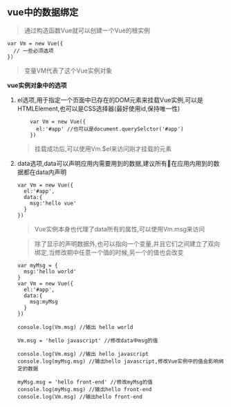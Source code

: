 ## vue中的数据绑定 
>通过构造函数Vue就可以创建一个Vue的根实例
```
var Vm = new Vue({
  // 一些必须选项
})
```
>变量VM代表了这个Vue实例对象

**vue实例对象中的选项**
1. el选项,用于指定一个页面中已存在的DOM元素来挂载Vue实例,可以是HTMLElement,也可以是CSS选择器(最好使用id,保持唯一性)
    ```
        var Vm = new Vue({
          el:'#app' //也可以是document.querySelctor('#app')
        }) 
    ```
    >挂载成功后,可以使用Vm.$el来访问刚才挂载的元素

2. data选项,data可以声明应用内需要用到的数据,建议所有在应用内用到的数据都在data内声明
    ```
    var Vm = new Vue({
      el:'#app',
      data:{
        msg:'hello vue'
      }
    })
    ```
    >Vue实例本身也代理了data所有的属性,可以使用Vm.msg来访问
    
    >除了显示的声明数据外,也可以指向一个变量,并且它们之间建立了双向绑定,当修改期中任意一个值的时候,另一个的值也会改变
    ```
    var myMsg = {
      msg:'hello world'
    }
    var Vm = new Vue({
      el:'#app',
      data:{
        msg:myMsg
      }
    })

    console.log(Vm.msg) //输出 hello world
    
    Vm.msg = 'hello javascript' //修改data中msg的值

    console.log(Vm.msg) //输出 hello javascript
    console.log(myMsg.msg) //输出hello javascript,修改Vue实例中的值会影响绑定的数据

    myMsg.msg = 'hello front-end' //修改myMsg的值
    console.log(myMsg.msg) //输出hello front-end
    console.log(Vm.msg) //输出hello front-end
    ```
